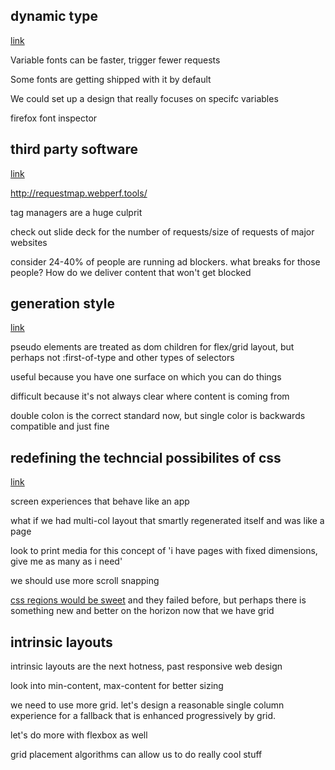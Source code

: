 ## dynamic type
[link](https://aneventapart.com/event/denver-2019#s17249)

Variable fonts can be faster, trigger fewer requests

Some fonts are getting shipped with it by default 

We could set up a design that really focuses on specifc variables

firefox font inspector 

## third party software 
[link](https://aneventapart.com/event/denver-2019#s17395)

http://requestmap.webperf.tools/

tag managers are a huge culprit

check out slide deck for the number of requests/size of requests of major websites

consider 24-40% of people are running ad blockers. what breaks for those people? How do we deliver content that won't get blocked

## generation style
[link](https://aneventapart.com/event/denver-2019#s16758)

pseudo elements are treated as dom children for flex/grid layout, but perhaps not :first-of-type and other types of selectors

useful because you have one surface on which you can do things

difficult because it's not always clear where content is coming from 

double colon is the correct standard now, but single color is backwards compatible and just fine 


## redefining the techncial possibilites of css 

[link](https://aneventapart.com/event/denver-2019#s16765)

screen experiences that behave like an app

what if we had multi-col layout that smartly regenerated itself and was like a page

look to print media for this concept of 'i have pages with fixed dimensions, give me as many as i need'

we should use more scroll snapping 

[css regions would be sweet](https://webplatform.github.io/docs/tutorials/css-regions/) and they failed before, but perhaps there is something new and better on the horizon now that we have grid 

## intrinsic layouts

intrinsic layouts are the next hotness, past responsive web design

look into min-content, max-content for better sizing

we need to use more grid. let's design a reasonable single column experience for a fallback that is enhanced progressively by grid. 

let's do more with flexbox as well

grid placement algorithms can allow us to do really cool stuff

